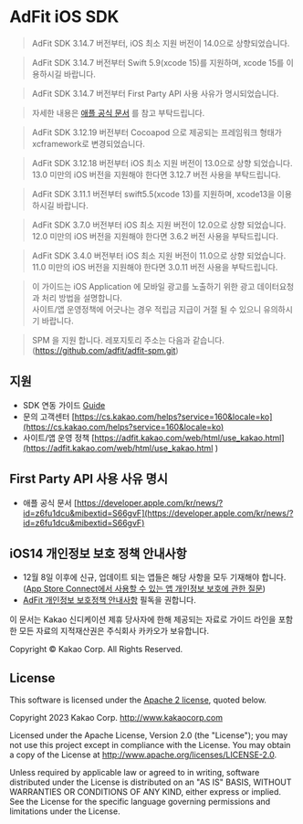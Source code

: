 # AdFit iOS SDK

> AdFit SDK 3.14.7 버전부터, iOS 최소 지원 버전이 14.0으로 상향되었습니다.

> AdFit SDK 3.14.7 버전부터 Swift 5.9(xcode 15)를 지원하며, xcode 15를 이용하시길 바랍니다.

> AdFit SDK 3.14.7 버전부터 First Party API 사용 사유가 명시되었습니다. 

> 자세한 내용은 [애플 공식 문서](https://developer.apple.com/kr/news/?id=z6fu1dcu&mibextid=S66gvF) 를 참고 부탁드립니다.

> AdFit SDK 3.12.19 버전부터 Cocoapod 으로 제공되는 프레임워크 형태가 xcframework로 변경되었습니다.  

> AdFit SDK 3.12.18 버전부터 iOS 최소 지원 버전이 13.0으로 상향 되었습니다. 13.0 미만의 iOS 버전을
지원해야 한다면 3.12.7 버전 사용을 부탁드립니다. 

> AdFit SDK 3.11.1 버전부터 swift5.5(xcode 13)를 지원하며, xcode13을 이용하시길 바랍니다. 

> AdFit SDK 3.7.0 버전부터 iOS 최소 지원 버전이 12.0으로 상향 되었습니다. 12.0 미만의 iOS 버전을
지원해야 한다면 3.6.2 버전 사용을 부탁드립니다. 

> AdFit SDK 3.4.0 버전부터 iOS 최소 지원 버전이 11.0으로 상향 되었습니다. 11.0 미만의 iOS 버전을
지원해야 한다면 3.0.11 버전 사용을 부탁드립니다. 

> 이 가이드는 iOS Application 에 모바일 광고를 노출하기 위한 광고 데이터요청과 처리 방법을 설명합니다.<br>
사이트/앱 운영정책에 어긋나는 경우 적립금 지급이 거절 될 수 있으니 유의하시기 바랍니다.

> SPM 을 지원 합니다. 레포지토리 주소는 다음과 같습니다.<br> (https://github.com/adfit/adfit-spm.git)

## 지원
* SDK 연동 가이드 [Guide](http://adfit.github.io/adfit-ios-sdk/documentation/adfitdocs)
* 문의 고객센터 [https://cs.kakao.com/helps?service=160&locale=ko](https://cs.kakao.com/helps?service=160&locale=ko)
* 사이트/앱 운영 정책 [https://adfit.kakao.com/web/html/use_kakao.html](https://adfit.kakao.com/web/html/use_kakao.html )

## First Party API 사용 사유 명시
* 애플 공식 문서 [https://developer.apple.com/kr/news/?id=z6fu1dcu&mibextid=S66gvF](https://developer.apple.com/kr/news/?id=z6fu1dcu&mibextid=S66gvF)

## iOS14 개인정보 보호 정책 안내사항
* 12월 8일 이후에 신규, 업데이트 되는 앱들은 해당 사항을 모두 기재해야 합니다. ([App Store Connect에서 사용할 수 있는 앱 개인정보 보호에 관한 질문](https://developer.apple.com/kr/news/?id=vlj9jty9))
* [AdFit 개인정보 보호정책 안내사항](https://github.com/adfit/adfit-ios-sdk/wiki/iOS14-%EA%B0%9C%EC%9D%B8%EC%A0%95%EB%B3%B4-%EB%B3%B4%ED%98%B8-%EB%B0%8F-%EB%8D%B0%EC%9D%B4%ED%84%B0-%EC%82%AC%EC%9A%A9-%EC%A0%95%EC%B1%85-%EC%97%85%EB%8D%B0%EC%9D%B4%ED%8A%B8%EC%97%90-%EB%94%B0%EB%A5%B8-%EB%A7%A4%EC%B2%B4-%EC%95%88%EB%82%B4%EC%82%AC%ED%95%AD) 필독을 권합니다.

이 문서는 Kakao 신디케이션 제휴 당사자에 한해 제공되는 자료로 가이드 라인을 포함한 모든 자료의 지적재산권은 주식회사 카카오가 보유합니다.

Copyright © Kakao Corp. All Rights Reserved.

## License

This software is licensed under the [Apache 2 license](LICENSE), quoted below.

Copyright 2023 Kakao Corp. <http://www.kakaocorp.com>

Licensed under the Apache License, Version 2.0 (the "License"); you may not
use this project except in compliance with the License. You may obtain a copy
of the License at http://www.apache.org/licenses/LICENSE-2.0.

Unless required by applicable law or agreed to in writing, software
distributed under the License is distributed on an "AS IS" BASIS, WITHOUT
WARRANTIES OR CONDITIONS OF ANY KIND, either express or implied. See the
License for the specific language governing permissions and limitations under
the License.
